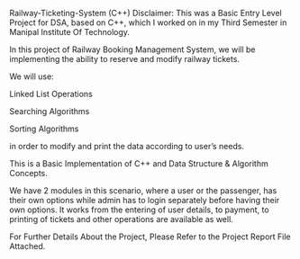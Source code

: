 Railway-Ticketing-System (C++) Disclaimer: This was a Basic Entry Level Project for DSA, based on C++, which I worked on in my Third Semester in Manipal Institute Of Technology.

In this project of Railway Booking Management System, we will be implementing the ability to reserve and modify railway tickets.

We will use:

Linked List Operations

Searching Algorithms

Sorting Algorithms

in order to modify and print the data according to user’s needs.

This is a Basic Implementation of C++ and Data Structure & Algorithm Concepts.

We have 2 modules in this scenario, where a user or the passenger, has their own options while admin has to login separately before having their own options. It works from the entering of user details, to payment, to printing of tickets and other operations are available as well.

For Further Details About the Project, Please Refer to the Project Report File Attached.
